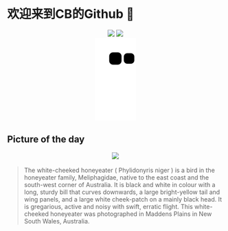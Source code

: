 
# 欢迎来到CB的Github 👋

<div align="center">
  <img height="137px" src="https://github-readme-stats.vercel.app/api?username=SuperCB&show_icons=true&theme=radical" />
  <img height="137px" src="https://github-readme-stats.vercel.app/api/top-langs/?username=SuperCB&hide_title=true&hide_border=true&layout=compact&langs_count=6&text_color=000&icon_color=fff" />
</div>


<div align="center">
    <img src="./contribution-snake/github-contribution-grid-snake.svg" />
</div>



## Picture of the day
<div align="center">
  <img width=400px src="https://upload.wikimedia.org/wikipedia/commons/thumb/a/aa/White-cheeked_Honeyeater_-_Maddens_Plains.jpg/525px-White-cheeked_Honeyeater_-_Maddens_Plains.jpg" />
</div>

>The  white-cheeked honeyeater  ( Phylidonyris niger ) is a bird in the  honeyeater  family, Meliphagidae, native to the east coast and the south-west corner of Australia. It is black and white in colour with a long, sturdy bill that curves downwards, a large bright-yellow tail and wing panels, and a large white cheek-patch on a mainly black head. It is gregarious, active and noisy with swift, erratic flight. This white-cheeked honeyeater was photographed in  Maddens Plains  in New South Wales, Australia.


